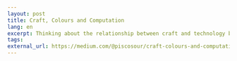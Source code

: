 ```yaml
---
layout: post
title: Craft, Colours and Computation
lang: en
excerpt: Thinking about the relationship between craft and technology by building a code-based loom.
tags: 
external_url: https://medium.com/@piscosour/craft-colours-and-computation-30e56e56056d#.e6jzh1o1l
---
```

